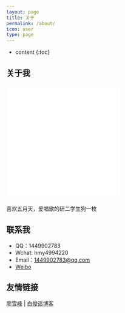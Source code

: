```yaml
---
layout: page
title: 关于
permalink: /about/
icon: user
type: page
---
```


* content
{:toc}

## 关于我

<iframe src="/logo.jpg" style="border: 0;height: 300px;width: 300px;overflow: hidden;" frameBorder="0"></iframe>

喜欢五月天，爱唱歌的研二学生狗一枚

## 联系我

* QQ：1449902783
* Wchat: hmy4994220
* Email：1449902783@qq.com
* [Weibo](http://weibo.com/hmyoppa)


## 友情链接

[廖雪峰](https://www.liaoxuefeng.com) \| [白俊遥博客](https://baijunyao.com/)


